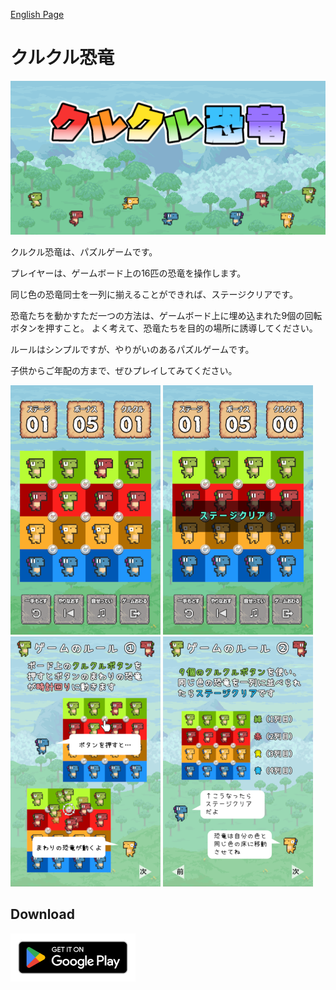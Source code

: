 [English Page](rollingdinos.md)

# クルクル恐竜

![title](img/titlejp.png)

クルクル恐竜は、パズルゲームです。

プレイヤーは、ゲームボード上の16匹の恐竜を操作します。

同じ色の恐竜同士を一列に揃えることができれば、ステージクリアです。

恐竜たちを動かすただ一つの方法は、ゲームボード上に埋め込まれた9個の回転ボタンを押すこと。
よく考えて、恐竜たちを目的の場所に誘導してください。

ルールはシンプルですが、やりがいのあるパズルゲームです。

子供からご年配の方まで、ぜひプレイしてみてください。

![screenshot2](img/screenshot02jp.png)
![screenshot3](img/screenshot03jp.png)
![Rule1](img/rule1jp.png)
![Rule2](img/rule2jp.png)


## Download

[<img src="img/google-play-badge_en.png" width="200">](https://play.google.com/store/apps/details?id=jp.example.rollingdinos)
